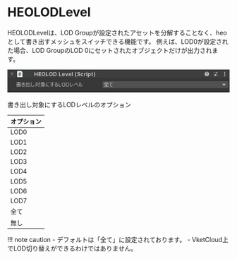 # HEOLODLevel
HEOLODLevelは、LOD Groupが設定されたアセットを分解することなく、heoとして書き出すメッシュをスイッチできる機能です。
例えば、LOD0が設定された場合、LOD GroupのLOD 0にセットされたオブジェクトだけが出力されます。

![HEOLODLevel](img/HEOLODLevelJP.jpg)

書き出し対象にするLODレベルのオプション

| オプション |
| ---- |
| LOD0 |
| LOD1 |
| LOD2 |
| LOD3 |
| LOD4 |
| LOD5 |
| LOD6 |
| LOD7 |
| 全て |
| 無し |

!!! note caution
    - デフォルトは「全て」に設定されております。
    - VketCloud上でLOD切り替えができるわけではありません。